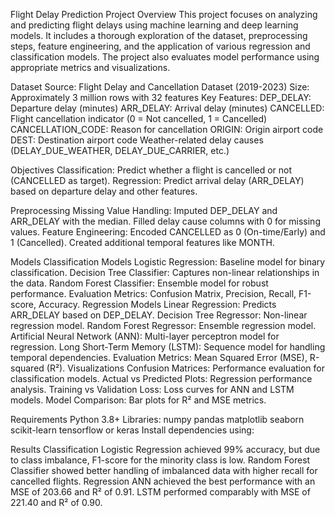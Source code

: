 Flight Delay Prediction Project
Overview
This project focuses on analyzing and predicting flight delays using machine learning and deep learning models. It includes a thorough exploration of the dataset, preprocessing steps, feature engineering, and the application of various regression and classification models. The project also evaluates model performance using appropriate metrics and visualizations.

Dataset
Source: Flight Delay and Cancellation Dataset (2019-2023)
Size: Approximately 3 million rows with 32 features
Key Features:
DEP_DELAY: Departure delay (minutes)
ARR_DELAY: Arrival delay (minutes)
CANCELLED: Flight cancellation indicator (0 = Not cancelled, 1 = Cancelled)
CANCELLATION_CODE: Reason for cancellation
ORIGIN: Origin airport code
DEST: Destination airport code
Weather-related delay causes (DELAY_DUE_WEATHER, DELAY_DUE_CARRIER, etc.)

Objectives
Classification: Predict whether a flight is cancelled or not (CANCELLED as target).
Regression: Predict arrival delay (ARR_DELAY) based on departure delay and other features.

Preprocessing
Missing Value Handling:
Imputed DEP_DELAY and ARR_DELAY with the median.
Filled delay cause columns with 0 for missing values.
Feature Engineering:
Encoded CANCELLED as 0 (On-time/Early) and 1 (Cancelled).
Created additional temporal features like MONTH.

Models
Classification Models
Logistic Regression: Baseline model for binary classification.
Decision Tree Classifier: Captures non-linear relationships in the data.
Random Forest Classifier: Ensemble model for robust performance.
Evaluation Metrics: Confusion Matrix, Precision, Recall, F1-score, Accuracy.
Regression Models
Linear Regression: Predicts ARR_DELAY based on DEP_DELAY.
Decision Tree Regressor: Non-linear regression model.
Random Forest Regressor: Ensemble regression model.
Artificial Neural Network (ANN): Multi-layer perceptron model for regression.
Long Short-Term Memory (LSTM): Sequence model for handling temporal dependencies.
Evaluation Metrics: Mean Squared Error (MSE), R-squared (R²).
Visualizations
Confusion Matrices: Performance evaluation for classification models.
Actual vs Predicted Plots: Regression performance analysis.
Training vs Validation Loss: Loss curves for ANN and LSTM models.
Model Comparison: Bar plots for R² and MSE metrics.

Requirements
Python 3.8+
Libraries:
numpy
pandas
matplotlib
seaborn
scikit-learn
tensorflow or keras
Install dependencies using:

Results
Classification
Logistic Regression achieved 99% accuracy, but due to class imbalance, F1-score for the minority class is low.
Random Forest Classifier showed better handling of imbalanced data with higher recall for cancelled flights.
Regression
ANN achieved the best performance with an MSE of 203.66 and R² of 0.91.
LSTM performed comparably with MSE of 221.40 and R² of 0.90.
